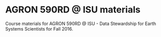 # AGRON 590RD @ ISU materials
Course materials for AGRON 590RD @ ISU - Data Stewardship for Earth Systems Scientists for Fall 2016.
